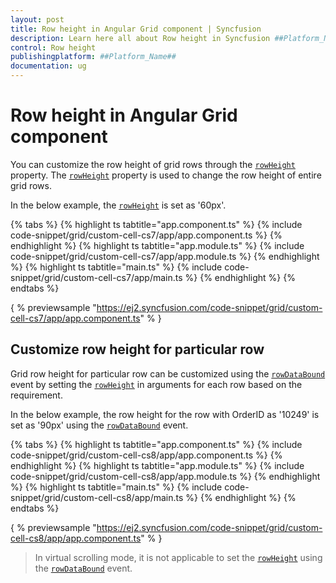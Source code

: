 ```yaml
---
layout: post
title: Row height in Angular Grid component | Syncfusion
description: Learn here all about Row height in Syncfusion ##Platform_Name## Grid component of Syncfusion Essential JS 2 and more.
control: Row height 
publishingplatform: ##Platform_Name##
documentation: ug
---
```


# Row height in Angular Grid component

You can customize the row height of grid rows through the [`rowHeight`](../../api/grid/#rowheight) property. The [`rowHeight`](../../api/grid/#rowheight) property
is used to change the row height of entire grid rows.

In the below example, the [`rowHeight`](../../api/grid/#rowheight) is set as '60px'.

{% tabs %}
{% highlight ts tabtitle="app.component.ts" %}
{% include code-snippet/grid/custom-cell-cs7/app/app.component.ts %}
{% endhighlight %}
{% highlight ts tabtitle="app.module.ts" %}
{% include code-snippet/grid/custom-cell-cs7/app/app.module.ts %}
{% endhighlight %}
{% highlight ts tabtitle="main.ts" %}
{% include code-snippet/grid/custom-cell-cs7/app/main.ts %}
{% endhighlight %}
{% endtabs %}
  
{ % previewsample "https://ej2.syncfusion.com/code-snippet/grid/custom-cell-cs7/app/app.component.ts" % }

## Customize row height for particular row

Grid row height for particular row can be customized using the [`rowDataBound`](../../api/grid/#rowdatabound)
event by setting the [`rowHeight`](../../api/grid/#rowheight) in arguments for each row based on the requirement.

In the below example, the row height for the row with OrderID as '10249' is set as '90px' using the [`rowDataBound`](../../api/grid/#rowdatabound) event.

{% tabs %}
{% highlight ts tabtitle="app.component.ts" %}
{% include code-snippet/grid/custom-cell-cs8/app/app.component.ts %}
{% endhighlight %}
{% highlight ts tabtitle="app.module.ts" %}
{% include code-snippet/grid/custom-cell-cs8/app/app.module.ts %}
{% endhighlight %}
{% highlight ts tabtitle="main.ts" %}
{% include code-snippet/grid/custom-cell-cs8/app/main.ts %}
{% endhighlight %}
{% endtabs %}
  
{ % previewsample "https://ej2.syncfusion.com/code-snippet/grid/custom-cell-cs8/app/app.component.ts" % }

> In virtual scrolling mode, it is not applicable to set the [`rowHeight`](../../api/grid/#rowheight) using the [`rowDataBound`](../../api/grid/#rowdatabound) event.